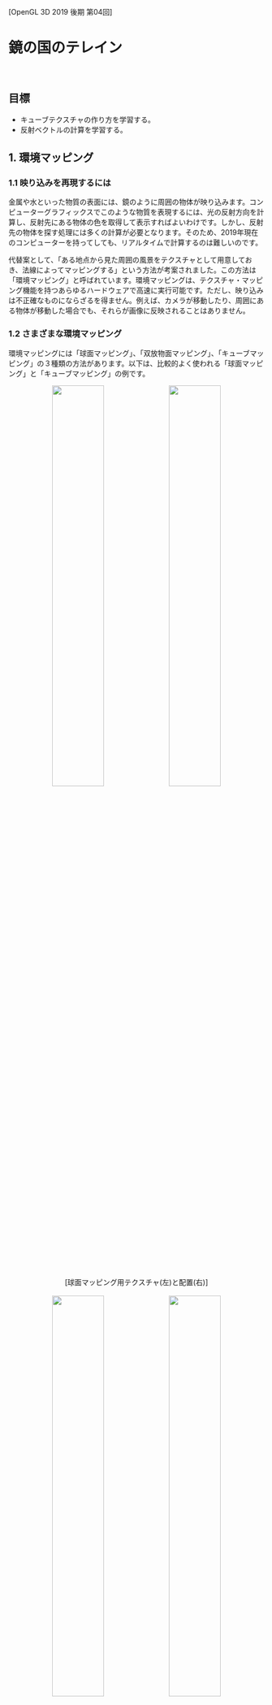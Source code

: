 [OpenGL 3D 2019 後期 第04回]

# 鏡の国のテレイン

<br>

## 目標

* キューブテクスチャの作り方を学習する。
* 反射ベクトルの計算を学習する。

## 1. 環境マッピング

### 1.1 映り込みを再現するには

金属や水といった物質の表面には、鏡のように周囲の物体が映り込みます。コンピューターグラフィックスでこのような物質を表現するには、光の反射方向を計算し、反射先にある物体の色を取得して表示すればよいわけです。しかし、反射先の物体を探す処理には多くの計算が必要となります。そのため、2019年現在のコンピューターを持ってしても、リアルタイムで計算するのは難しいのです。

代替案として、「ある地点から見た周囲の風景をテクスチャとして用意しておき、法線によってマッピングする」という方法が考案されました。この方法は「環境マッピング」と呼ばれています。環境マッピングは、テクスチャ・マッピング機能を持つあらゆるハードウェアで高速に実行可能です。ただし、映り込みは不正確なものにならざるを得ません。例えば、カメラが移動したり、周囲にある物体が移動した場合でも、それらが画像に反映されることはありません。

### 1.2 さまざまな環境マッピング

環境マッピングには「球面マッピング」、「双放物面マッピング」、「キューブマッピング」の３種類の方法があります。以下は、比較的よく使われる「球面マッピング」と「キューブマッピング」の例です。

<div style="text-align: center;width: 100%;">
<img src="images/04_sphere_map.png" style="width:45%; margin-left:auto; margin-right:auto"/>
<img src="images/04_sphere_map_area.png" style="width:45%; margin-left:auto; margin-right:auto"/>
<div style="white-space: pre;">[球面マッピング用テクスチャ(左)と配置(右)]</div>
</div>

<br>

<div style="text-align: center;width: 100%;">
<img src="images/04_cube_map.png" style="width:45%; margin-left:auto; margin-right:auto"/>
<img src="images/04_cube_map_area.png" style="width:45%; margin-left:auto; margin-right:auto"/>
<div style="white-space: pre;">[キューブマッピング用テクスチャ(左)と配置(右)]</div>
</div>

球面マッピングは1枚のテクスチャに全ての方向の画像を書き込みます。このため、特に+Z方向の画像は大きく歪み、解像度が不足しがちになります。この問題は、視点が動かない限りは大きな問題にはなりません。しかし、視点が180度反対を向くと、歪みとボケが非常に大きくなってしまいます。また、球面マッピング用テクスチャの作成には特殊な変形を必要とするため、リアルタイムで作成するには向きません。

キューブマッピングでは各方向に1枚ずつ、合計6枚のテクスチャを使って周囲の映り込みを表現します。この複雑さから、初期のGPUではキューブマッピングを扱うことが難しく、もっぱら球面マッピングや双放物面マッピングが使われていました。しかし、現代のGPUでは十分にサポートされており、球面マッピングや双放物面マッピングと比較して非常に歪みが少ないことから主流になっています。また、カメラを6方向に向けて描画するだけで作成可能なため、リアルタイムで作成することにも向いています。

本講義では、「キューブマッピング」を使って水面を表示していきます。

>［補足］双放物面マッピングは球面マッピングの+Z部分をなくし、+Z側と-Z側のそれぞれの方向から写した2枚のテクスチャを使います。これには同時に複数のテクスチャを扱う機能が必要となりますが、ほぼ同時期にキューブマッピング機能も追加されたことで、あまり利用されることはなく、より性能の高いキューブマッピングに置き換わっていきました。

### 1.3 キューブマッピング用テクスチャを扱うクラスを定義する

キューブマッピング用テクスチャ(以後は「キューブマップ」と呼びます)は、6枚の画像をひとつのテクスチャとして登録する作業が必要です。そこで、この作業を行うキューブマップ用のクラスを追加します。Texture.hを開き、次のプログラムを追加してください。

```diff
 #include <glm/glm.hpp>
 #include <vector>
 #include <memory>
+#include <string>

 namespace Texture {

 class Interface;
 using InterfacePtr = std::shared_ptr<Interface>;
 class Image2D;
 using Image2DPtr = std::shared_ptr<Image2D>;
 class Image2DArray;
 using Image2DArrayPtr = std::shared_ptr<Image2DArray>;
 class Buffer;
 using BufferPtr = std::shared_ptr<Buffer>;
+class Cube;
+using CubePtr = std::shared_ptr<Cube>;

 /**
 * 画像データ.
```

次に、Bufferクラスの定義の下に、次のプログラムを追加してください。

```diff
   GLuint id = 0;
   BufferObject bo;
 };
+
+/**
+* キューブマップ・テクスチャ.
+*/
+class Cube : public Interface
+{
+public:
+  static CubePtr Create(const std::vector<std::string>&);
+  Cube() = default;
+  virtual ~Cube();
+
+  virtual bool IsNull() const override { return !id; }
+  virtual GLuint Get() const override { return id; }
+  virtual GLint Width() const override { return width; }
+  virtual GLint Height() const override { return height; }
+  virtual GLenum Target() const override { return GL_TEXTURE_CUBE_MAP; }
+
+private:
+  GLuint id = 0;
+  GLint width = 0;
+  GLint height = 0;
+};

 } // namespace Texture
```

Cube(きゅーぶ)クラスはキューブマップを扱うためのクラスです。

### 1.4 Cube::Create関数を定義する

続いてメンバ関数を定義しましょう。最初はキューブマップを作成するCube::Create関数です。Texture.cppを開き、Buffer::BufferSubData関数の定義の下に、次のプログラムを追加してください。

```diff
   return bo.BufferSubData(offset, size, data);
 }
+
+/**
+* キューブマップ・テクスチャを作成する.
+*
+* @param pathList キューブマップ用画像ファイル名のリスト.
+*
+* @return 作成したテクスチャオブジェクト.
+*/
+CubePtr Cube::Create(const std::vector<std::string>& pathList)
+{
+  if (pathList.size() < 6) {
+    std::cerr << "[エラー] " << __func__ << "キューブマップには6枚の画像が必要ですが" <<
+      pathList.size() << "枚しか指定されていません\n";
+    for (size_t i = 0; i < pathList.size(); ++i) {
+      std::cerr << "  pathList[" << i << "]=" << pathList[i] << "\n";
+    }
+    return nullptr;
+  }
+
+  std::vector<ImageData> imageDataList;
+  imageDataList.resize(6);
+  for (int i = 0; i < 6; ++i) {
+    if (!LoadImage2D(pathList[i].c_str(), &imageDataList[i])) {
+      return nullptr;
+    }
+  }
+
+  GLuint id;
+  glGenTextures(1, &id);
+  glBindTexture(GL_TEXTURE_CUBE_MAP, id);
+  for (int i = 0; i < 6; ++i) {
+    const ImageData& image = imageDataList[i];
+    glTexImage2D(GL_TEXTURE_CUBE_MAP_POSITIVE_X + i, 0, GL_RGBA8,
+      image.width, image.height, 0, image.format, image.type, image.data.data());
+    const GLenum result = glGetError();
+    if (result != GL_NO_ERROR) {
+      std::cerr << "[エラー] " << pathList[i] << "の読み込みに失敗("
+        << std::hex << result << ").\n";
+      glDeleteTextures(1, &id);
+      return nullptr;
+    }
+  }
+
+  // テクスチャのパラメーターを設定する.
+  glTexParameteri(GL_TEXTURE_CUBE_MAP, GL_TEXTURE_MAX_LEVEL, 0);
+  glTexParameteri(GL_TEXTURE_CUBE_MAP, GL_TEXTURE_MIN_FILTER, GL_LINEAR);
+  glTexParameteri(GL_TEXTURE_CUBE_MAP, GL_TEXTURE_MAG_FILTER, GL_LINEAR);
+  glTexParameteri(GL_TEXTURE_CUBE_MAP, GL_TEXTURE_WRAP_S, GL_CLAMP_TO_EDGE);
+  glTexParameteri(GL_TEXTURE_CUBE_MAP, GL_TEXTURE_WRAP_T, GL_CLAMP_TO_EDGE);
+  glBindTexture(GL_TEXTURE_CUBE_MAP, 0);
+
+  CubePtr p = std::make_shared<Cube>();
+  p->id = id;
+  p->width = imageDataList[0].width;
+  p->height = imageDataList[0].height;
+  return p;
+}

 } // namespace Texture
```

キューブマップには6枚の画像が必要なので、std::vectorに含まれているファイル名が6つに満たない場合はnullptrを返します。次にLoadImage2D関数で6枚の画像を読み込みます。いずれかの読み込みに失敗したら、キューブマップを作れないのでnullptrを返します。読み込みに成功したらキューブマップを作成します。キューブマップの作成方法は、バインディング・ポイントがGL_TEXTURE_CUBE_MAP(じーえる・てくすちゃ・きゅーぶ・まっぷ)になっている以外は他のテクスチャと同様ですが、データをGPUへコピーする方法が少し変わっています。キューブマップのコピーには専用のバインディング・ポイントが用意されているのです。

GL_TEXTURE_CUBE_MAP_POSITIVE_X(じーえる・てくすちゃ・きゅーぶ・まっぷ・ぽじてぃぶ・えっくす)、GL_TEXTURE_CUBE_MAP_NEGATIVE_X(じーえる・てくすちゃ・きゅーぶ・まっぷ・ねがてぃぶ・えっくす)、といったように、XYZのそれぞれにプラス方向とマイナス方向の2種類が存在します。これらはGL_TEXTURE_CUBE_MAP_POSITIVE_Xから順番に番号が振られているため、インデックスを加算することで6種類全てのバインディング・ポイントを指定することが可能です。

なお、これらのバインディング・ポイントはコピーのときにしか使えません。コピー以外の操作では、GL_TEXTURE_CUBE_MAPを使用しなければなりません。

### 1.5 Cubeクラスのデストラクタを定義する

次にデストラクタを定義します。Cube::Create関数の定義の下に、次のプログラムを追加してください。

```diff
   p->width = imageDataList[0].width;
   p->height = imageDataList[0].height;
   return p;
 }
+
+/**
+* デストラクタ.
+*/
+Cube::~Cube()
+{
+  glDeleteTextures(1, &id);
+}

 } // namespace Texture
```

これでCubeクラスの定義は完了です。

### 1.6 水面用のシェーダーを作成する

キューブマップを使って水面を描画するシェーダーを作成しましょう。Resフォルダに「Water.frag」というファイルを追加してください。水面は、基本的には地形と同じ方法で描画していきます。追加したファイルを開き、Terrain.fragの内容を全て「コピー＆貼り付け」してください。

貼り付けが済んだら、水面用に改造していきましょう。まずは先頭のコメントを変更します。

```diff
 /**
-* @file Terrain.frag
+* @file Water.frag
 */
 #version 430
```

キューブマップを読み込むときは`samplerCube`(さんぷらー・きゅーぶ)という型を使います。また、反射方向の計算には視点の座標が必要となるので、これもユニフォーム変数として定義します。`texSpotLightIndex`変数の定義の下に、次のプログラムを追加してください。

```diff
 uniform isamplerBuffer texPointLightIndex;
 uniform isamplerBuffer texSpotLightIndex;
+
+uniform vec3 cameraPosition;
+uniform samplerCube texCubeMap;
+uniform float time;

const ivec2 mapSize = ivec2(200, 200);
```

水は単一の物質で、地面のようにさまざまな物質で構成されているわけではありません。そこで、水の色にはテクスチャを使わず、シェーダーで指定することにします。

```diff
 /**
-* Terrain fragment shader.
+* Water fragment shader.
 */
 void main()
 {
-  vec4 ratio = texture(texColorArray[0], inTexCoord);
-  float baseRatio = max(0, 1.0 - ratio.r - ratio.g);
-  vec2 uv = inTexCoord * 10;
-  fragColor.rgb = texture(texColorArray[1], uv).rgb * baseRatio;
-  fragColor.rgb += texture(texColorArray[2], uv).rgb * ratio.r;
-  fragColor.rgb += texture(texColorArray[3], uv).rgb * ratio.g;
-  fragColor.a = 1;
+  vec4 waterColor = vec4(0.15, 0.20, 0.3, 0.6); // 水の色と不透明度.
+  fragColor = waterColor;

   mat3 matTBN = mat3(normalize(inTBN[0]), normalize(inTBN[1]), normalize(inTBN[2]));
-  vec3 normal = (texture(texNormalArray[0], uv).rgb * 2.0 - 1.0) * baseRatio;
-  normal += (texture(texNormalArray[1], uv).rgb * 2.0 - 1.0) * ratio.r;
-  normal += (texture(texNormalArray[2], uv).rgb * 2.0 - 1.0) * ratio.g;
-  normal = normalize(matTBN * normal);
+  vec4 uv = inTexCoord.xyxy * vec4(11.0, 11.0, 5.0, 5.0);
+  vec4 scroll = vec4(-0.01, -0.01, 0.005, 0.005) * time;
+  vec3 normalS = texture(texNormalArray[0], uv.xy + scroll.xy).rgb * 2.0 - 1.0;
+  vec3 normalL = texture(texNormalArray[0], uv.zw + scroll.zw).rgb * 2.0 - 1.0;
+  vec3 normal =  normalS * 0.5 + normalL;
+  normal = normalize(matTBN * normal);

   vec3 lightColor = ambientLight.color.rgb;
```

ノーマルマップは一枚だけ使います。ただし、同じノーマルマップを縮尺を変えて2回読み込むようにしています。縮尺の大きいほうはおおまかな凹凸を表し、小さいほうは細かな凹凸を表します。縮尺を変えて重ね合わせることでより複雑な凹凸を生み出すことができるわけです。このとき、縮尺の小さい方の影響力を小さくすると見た目が自然になります。ですから、normalS変数に0.5を掛けているわけです。

また、1枚だけだと繰り返しによるパターンが見えてしまいますが、重ね合わせることでパターンが見えにくくなります。縮尺の最小公倍数がパターンの長さになるからです。ただし、縮尺が違いすぎると不自然に見えてしまうので注意してください。

time変数はノーマルマップをスクロールさせるために使用します。あとでtime変数には経過時間を設定しますが、そうすることで、時間が進むごとにノーマルマップが少しずつずれて表示されます。また、縮尺ごとにずらす方向と速度を変えているので、ノーマルマップの重なり方が時間によって変化し、それがアニメーションになります。

最後に、反射の計算を行ってキューブマップを読み込みます。ライトの明るさを乗算するプログラムの下に、次のプログラムを追加してください。

```diff
       lightColor += spotLight[id].color.rgb * cosTheta * intensity * cutOff;
     }
   }

   fragColor.rgb *= lightColor;
+
+  vec3 cameraVector = normalize(cameraPosition - inPosition);
+  vec3 reflectionVector =
+    2.0 * max(dot(cameraVector, normal), 0.0) * normal - cameraVector;
+  vec3 environmentColor = texture(texCubeMap, reflectionVector).rgb;
+  fragColor.rgb += environmentColor;
 }
```

反射ベクトルの計算方法については下記の図を見てください。

<div style="text-align: center;width: 100%;">
<img src="images/04_reflection.png" style="width:60%; margin-left:auto; margin-right:auto"/>
<div style="white-space: pre;">[反射ベクトル]</div>
</div>

カメラベクトル`C`と法線ベクトル`N`の内積を計算すると、結果は「CをNに射影した長さ」になります。`N`にこの長さを掛けたものが上図の`d`というベクトルです。この`d`を`C`から引くと、緑色のベクトルが得られます。

ここで反射ベクトルについて考えてみると、反射ベクトル`R`は「緑色のベクトル`C-d`の方向に逆向きにして`d`を足したもの」になります。つまり、

`R = -(C - d) + d`

です。これを変形すると、

`R = -C + d + d = 2d - C`

となり、上記のプログラムの式が得られます。

キューブマップからピクセルを取得するには、こうして計算した反射ベクトルを第2引数として指定するだけです。あとは、反射先の色をピクセルカラーに加算しておしまいです。

### 1.7 Shader::Programクラスにユニフォーム変数を操作する機能を追加する

水面シェーダーには3つのユニフォーム変数を追加しました。これらをShader::Programクラス経由で扱えるようにしていきます。Shader.hを開き、Programクラスに次のプログラムを追加してください。

```diff
   void SetPointLightIndex(int count, const int* indexList);
   void SetSpotLightIndex(int count, const int* indexList);
+  void SetCameraPosition(const glm::vec3&);
+  void SetTime(float);

   /// プログラムIDを取得する.
   GLuint Get() const { return id; }

 private:
   GLuint id = 0; //プログラムID

   //// uniform変数の位置
   GLint locMatMVP = -1;
   GLint locMatModel = -1;
   GLint locPointLightCount = -1;
   GLint locPointLightIndex = -1;
   GLint locSpotLightCount = -1;
   GLint locSpotLightIndex = -1;
+  GLint locCameraPosition = -1;
+  GLint locTime = -1;

   glm::mat4 matVP = glm::mat4(1); //ビュー・プロジェクション行列
```

次にShader.cppを開き、Program::Reset関数に以下のプログラムを追加してください。

```diff
     locSpotLightIndex = -1;
+    locCameraPosition = -1;
+    locTime = -1;
     return;
   }

   locMatMVP = glGetUniformLocation(id, "matMVP");
   locMatModel = glGetUniformLocation(id, "matModel");
   locPointLightCount = glGetUniformLocation(id, "pointLightCount");
   locPointLightIndex = glGetUniformLocation(id, "pointLightIndex");
   locSpotLightCount = glGetUniformLocation(id, "spotLightCount");
   locSpotLightIndex = glGetUniformLocation(id, "spotLightIndex");
   locSpotLightCount = glGetUniformLocation(id, "spotLightCount");
   locSpotLightIndex = glGetUniformLocation(id, "spotLightIndex");
+  locCameraPosition = glGetUniformLocation(id, "cameraPosition");
+  locTime = glGetUniformLocation(id, "time");

   glUseProgram(id);
   const GLint texColorLoc = glGetUniformLocation(id, "texColor");
```

Reset関数にはもう一箇所追加します。スポットライトインデックスの位置を取得するプログラムの下に、次のプログラムを追加してください。

```diff
   const GLint locTexSpotLightIndex = glGetUniformLocation(id, "texSpotLightIndex");
   if (locTexSpotLightIndex >= 0) {
     glUniform1i(locTexSpotLightIndex, 5);
   }
+  const GLint locTexCubeMap = glGetUniformLocation(id, "texCubeMap");
+  if (locTexCubeMap >= 0) {
+    glUniform1i(locTexCubeMap, 6);
+  }
   glUseProgram(0);
 }
```

キューブマップが使用するバインディング・ポイントですが、ライトインデックス用のテクスチャが4番と5番を使用しているので、その次の6番を割り当てました。マテリアルにキューブマップを設定するときは、6番目のテクスチャとして設定することになります。

続いて、カメラ座標と経過時間を設定するメンバ関数を定義します。Program::SetSpotLightIndex関数の定義の下に、次のプログラムを追加してください。

```diff
   if (locSpotLightIndex >= 0 && count > 0) {
     glUniform1iv(locSpotLightIndex, count, indexList);
   }
 }
+
+/**
+* カメラ座標を設定する.
+*
+* @param pos カメラ座標.
+*/
+void Program::SetCameraPosition(const glm::vec3& pos)
+{
+  if (locCameraPosition >= 0) {
+    glUniform3fv(locCameraPosition, 1, &pos.x);
+  }
+}
+
+/**
+* 総経過時間を設定する.
+*
+* @param time 総経過時間.
+*/
+void Program::SetTime(float time)
+{
+  if (locTime >= 0) {
+    glUniform1f(locTime, time);
+  }
+}

 /**
 * プログラムオブジェクトを作成する.
```

### 1.8 Mesh::Bufferクラスで水面シェーダーを読み込む

水面シェーダーはMesh::Bufferクラスに読み込ませることにします。Mesh.hを開き、Mesh::Bufferクラスに次のプログラムを追加してください。

```diff
   FilePtr GetFile(const char* name) const;
   void SetViewProjectionMatrix(const glm::mat4&) const;
+  void SetCameraPosition(const glm::vec3&) const;
+  void SetTime(double) const;

   void AddCube(const char* name);

   // スケルタル・アニメーションに対応したメッシュの読み込みと取得.
   bool LoadSkeletalMesh(const char* path);
   SkeletalMeshPtr GetSkeletalMesh(const char* meshName) const;

   const Shader::ProgramPtr& GetStaticMeshShader() const { return progStaticMesh; }
   const Shader::ProgramPtr& GetTerrainShader() const { return progTerrain; }
+  const Shader::ProgramPtr& GetWaterShader() const { return progWater; }

 private:
   BufferObject vbo;
   BufferObject ibo;
   GLintptr vboEnd = 0;
   GLintptr iboEnd = 0;
   std::unordered_map<std::string, FilePtr> files;
   Shader::ProgramPtr progStaticMesh;
   Shader::ProgramPtr progTerrain;
+  Shader::ProgramPtr progWater;

   // スケルタル・アニメーションに対応したシェーダーを保持するメンバ変数.
   Shader::ProgramPtr progSkeletalMesh;
```

それでは、水面シェーダーを読み込みましょう。Mesh.cppを開き、Buffer::Init関数に次のプログラムを追加してください。

```diff
   progTerrain = Shader::Program::Create("Res/Terrain.vert", "Res/Terrain.frag");
   if (progTerrain->IsNull()) {
     return false;
   }
+  progWater = Shader::Program::Create("Res/Terrain.vert", "Res/Water.frag");
+  if (progWater->IsNull()) {
+    return false;
+  }

   vboEnd = 0;
   iboEnd = 0;
   files.reserve(100);
```

水面シェーダーは地形用のフラグメントシェーダーを改造したものでした。in変数はなにも変更しなかったので、地形と同じ頂点シェーダーを使うことができます。

### 1.9 水面シェーダーにVP行列を設定する

Buffer::SetViewProjectionMatrix関数に、次のプログラムを追加してください。

```diff
 void Buffer::SetViewProjectionMatrix(const glm::mat4& matVP) const
 {
   progStaticMesh->Use();
   progStaticMesh->SetViewProjectionMatrix(matVP);
   progSkeletalMesh->Use();
   progSkeletalMesh->SetViewProjectionMatrix(matVP);
   progTerrain->Use();
   progTerrain->SetViewProjectionMatrix(matVP);
+  progWater->Use();
+  progWater->SetViewProjectionMatrix(matVP);
   glUseProgram(0);
 }
```

これで水面シェーダーにもビュー・プロジェクション行列が設定されます。

### 1.10 シェーダーにカメラ座標を設定する

次に、水面シェーダーで追加したカメラ座標を設定する関数を定義します。Buffer::SetViewProjectionMatrix関数の定義の下に、次のプログラムを追加してください。

```diff
   progWater->Use();
   progWater->SetViewProjectionMatrix(matVP);
   glUseProgram(0);
 }
+
+/**
+* シェーダーにカメラのワールド座標を設定する.
+*
+* @param pos カメラのワールド座標.
+*/
+void Buffer::SetCameraPosition(const glm::vec3& pos) const
+{
+  progStaticMesh->Use();
+  progStaticMesh->SetCameraPosition(pos);
+  progSkeletalMesh->Use();
+  progSkeletalMesh->SetCameraPosition(pos);
+  progTerrain->Use();
+  progTerrain->SetCameraPosition(pos);
+  progWater->Use();
+  progWater->SetCameraPosition(pos);
+  glUseProgram(0);
+}

 /**
 * メッシュを描画する.
```

### 1.11 シェーダーに経過時間を設定する

続いて、経過時間を設定する関数を定義します。Buffer::SetCameraPosition関数の定義の下に、次のプログラムを追加してください。

```diff
   progWater->Use();
   progWater->SetCameraPosition(pos);
   glUseProgram(0);
 }
+
+/**
+* シェーダーにアプリが起動してからの経過時間を設定する.
+*
+* @param time アプリが起動してからの経過時間(秒).
+*/
+void Buffer::SetTime(double time) const
+{
+  const float ftime = static_cast<float>(std::fmod(time, 24 * 60 * 60));
+  progStaticMesh->Use();
+  progStaticMesh->SetTime(ftime);
+  progSkeletalMesh->Use();
+  progSkeletalMesh->SetTime(ftime);
+  progTerrain->Use();
+  progTerrain->SetTime(ftime);
+  progWater->Use();
+  progWater->SetTime(ftime);
+  glUseProgram(0);
+}

 /**
 * メッシュを描画する.
```

### 1.12 GLFWEW::Windowクラスに総経過時間を取得する機能を追加する

ところで、経過時間はどうやって測ればいいのでしょう。更新ごとの間隔はdeltaTimeとして取得できますが、ゲームが開始してからの経過時間を取得する機能はまだありませんでした。これはGLFWから取得可能なので、GLFWEW::Windowクラスに機能を追加しようと思います。GLFWEW.hを開き、Windowクラスに次のプログラムを追加してください。

```diff
   void InitTimer();
   void UpdateTimer();
   double DeltaTime() const;
+  double Time() const;
   bool IsKeyPressed(int key) const;
   const GamePad& GetGamePad() const;
   int Width() const { return width; }
   int Height() const { return height; }
```

続いて、GLFWEW.cppを開き、Window::DeltaTime関数の定義の下に、次のプログラムを追加してください。

```diff
   return deltaTime;
 }
+
+/**
+* 総経過時間を取得する.
+*
+* @return GLFWが初期化されてからの経過時間(秒).
+*/
+double Window::Time() const
+{
+  return glfwGetTime();
+}

 /**
 * ゲームパッドの状態を取得する.
```

総経過時間の取得には`glfwGetTime`関数を使います。この関数は「glfwInitが実行されてからの経過時間」を返します。通常、glfwInit関数はゲーム起動直後に実行されるので、これは「ゲーム開始からの経過時間」と同じと考えて構わないでしょう。

### 1.13 水面メッシュを作成する

今度は水面シェーダーを適用するための水面メッシュを作っていきます。水面は地形の一部だと考えられるため、この機能はHeightMapクラスに追加することにしました。

それでは、Terrain.hを開き、HeightMapクラス定義に次のプログラムを追加してください。

```diff
   bool CreateMesh(Mesh::Buffer& meshBuffer,
     const char* meshName, const char* texName = nullptr) const;
+  bool CreateWaterMesh(Mesh::Buffer& meshBuffer,
+    const char* meshName, float waterLevel) const;
   void UpdateLightIndex(const ActorList& lights);

 private:
   std::string name;                ///< 元になった画像ファイル名.
```

続いてTerrain.cppを開き、HeightMap::CreateMesh関数の定義の下に、次のプログラムを追加してください。

```diff
   m.program = meshBuffer.GetTerrainShader();
   meshBuffer.AddMesh(meshName, p, m);

   return true;
 }
+
+/**
+* 水面メッシュを作成する.
+*
+* @param meshBuffer メッシュ作成先となるメッシュバッファ.
+* @param meshName   作成するメッシュの名前.
+* @param waterLevel 水面の高さ.
+*
+* @retval true  メッシュの作成に成功.
+* @retval false メッシュを作成できなかった.
+*/
+bool HeightMap::CreateWaterMesh(Mesh::Buffer& meshBuffer, const char* meshName,
+  float waterLevel) const
+{
+  // 頂点データを作成.
+  Mesh::Vertex v;
+  std::vector<Mesh::Vertex> vertices;
+  vertices.reserve(size.x * size.y);
+  for (int z = 0; z < size.y; ++z) {
+    for (int x = 0; x < size.x; ++x) {
+      // テクスチャ座標は上がプラスなので、向きを逆にする必要がある.
+      v.position = glm::vec3(x, waterLevel, z);
+      v.texCoord = glm::vec2(x, (size.y - 1) - z) / (glm::vec2(size) - 1.0f);
+      v.normal = glm::vec3(0, 1, 0);
+      vertices.push_back(v);
+    }
+  }
+  const size_t vOffset =
+    meshBuffer.AddVertexData(vertices.data(), vertices.size() * sizeof(Mesh::Vertex));
+
+  // インデックスデータを作成.
+  std::vector<GLuint> indices;
+  indices.reserve(size.x * size.y);
+  for (int z = 0; z < size.y - 1; ++z) {
+    for (int x = 0; x < size.x - 1; ++x) {
+      const GLuint a = (z + 1) * size.x + x;
+      const GLuint b = (z + 1) * size.x + (x + 1);
+      const GLuint c = z       * size.x + (x + 1);
+      const GLuint d = z       * size.x + x;
+      indices.push_back(a);
+      indices.push_back(b);
+      indices.push_back(c);
+
+      indices.push_back(c);
+      indices.push_back(d);
+      indices.push_back(a);
+    }
+  }
+  const size_t iOffset =
+    meshBuffer.AddIndexData(indices.data(), indices.size() * sizeof(GLuint));
+
+  // 頂点データとインデックスデータからメッシュを作成.
+  Mesh::Primitive p =
+    meshBuffer.CreatePrimitive(indices.size(), GL_UNSIGNED_INT, iOffset, vOffset);
+  Mesh::Material m = meshBuffer.CreateMaterial(glm::vec4(1), nullptr);
+  m.texture[4] = lightIndex[0];
+  m.texture[5] = lightIndex[1];
+  std::vector<std::string> cubeMapFiles;
+  cubeMapFiles.reserve(6);
+  cubeMapFiles.push_back("Res/cubemap_px.tga");
+  cubeMapFiles.push_back("Res/cubemap_nx.tga");
+  cubeMapFiles.push_back("Res/cubemap_py.tga");
+  cubeMapFiles.push_back("Res/cubemap_ny.tga");
+  cubeMapFiles.push_back("Res/cubemap_pz.tga");
+  cubeMapFiles.push_back("Res/cubemap_nz.tga");
+  m.texture[6] = Texture::Cube::Create(cubeMapFiles);
+  m.texture[8] = Texture::Image2D::Create("Res/Terrain_Water_Normal.tga");
+  m.program = meshBuffer.GetWaterShader();
+  meshBuffer.AddMesh(meshName, p, m);
+
+  return true;
+}

 /**
 * ライトインデックスを更新する.
```

キューブマップは6番目のテクスチャとして設定します。なぜなら、Program::Reset関数を修正したとき、キューブマップのバインディング・ポイントを6番にしたからです(このことを覚えていない、あるいは思い出せない場合はReset関数を再確認してください。番号を間違えているかもしれませんよ)。

### 1.14 水面用のキューブマップとノーマルマップを用意する

キューブマップを作るためには6方向ぶんの画像を用意する必要があります。これはちょっと面倒な作業です。とりあえず以下のサイトから好きな背景をダウンロードするのが簡単です。

`http://www.custommapmakers.org/skyboxes.php`

あるいは`Terragen 4`のような景観作成ソフトウェアを使って生成することもできます。`Terragen 4`は以下のサイトから無料版をダウンロードできます。

`https://planetside.co.uk/`

使い方については`terragen 4 キューブマップ`などで検索して調べてください。

さて、ダウンロードした画像は画像形式がPNGやJPGになっていることが多いので、一度Visual Studioで開いてファイルメニューから「名前をつけて？？？を保存」を選択することでTGA形式に変換しなければなりません。また、保存する前に、画像の上下と左右の両方を反転させるようにしてください。

なぜ画像の上下左右を反転しなければならないのか？　それは、OpenGLのキューブマップの仕様が、DirectXからそのまま持ち込まれたものだからです。

<div style="text-align: center;width: 100%;">
<img src="images/04_cube_map_directx.png" style="width:45%; margin-left:auto; margin-right:auto"/>
<img src="images/04_cube_map_opengl.png" style="width:45%; margin-left:auto; margin-right:auto"/>
<div style="white-space: pre;">[DirectXのキューブマップ]    [OpenGLのキューブマップ]</div>
</div>

DirectXは左手座標系でテクスチャ座標原点は左上です。対してOpenGLは右手座標系でテクスチャ座標原点は左下です。そして、キューブマップを読み込む処理はDirectXの仕様で動作します。しかし、テクスチャはOpenGLの仕様で作らなければならないのです。そのため、キューブマップは右手座標系と左手座標系の違いを吸収するために左右反転し、テクスチャ座標系の違いを吸収するために上下反転する必要があるわけです。

上下左右の反転を終えたら、の図を参考にして名前を`cubemap_px.tga`、`cubemap_nx.tga`、`cubemap_py.tga`、`cubemap_ny.tga`、`cubemap_pz.tga`、`cubemap_nz.tga`のように変更し、Resフォルダにコピーしてください。

>［補足］当初、このおかしなキューブマップの仕様は、当初はNVIDIA社が自社GPU専用の拡張仕様としてOpenGLに持ち込まれました。そのときは拡張仕様ということで問題はなかったのです。この仕様はOpenGL用の調整が不要なため、DirectX用のGPUをメインに作っていた他社にとっても都合がよいものでした。結果として、大きな反対もなくそのまま標準仕様に昇格してしまったのです。

水面のノーマルマップの作成にはPhotoShopやGIMPなどの画像作成ツールが利用できます。あるいは以下の画像をダウンロードして使ってください。

`https://github.com/tn-mai/OpenGL3D2019_2nd/blob/master/Res/Terrain_Water_Normal.tga`

水面のノーマルマップは`Terrain_Water_Normal.tga`という名前を付けてResフォルダにコピーしてください。

### 1.14 水面を設定する

それでは水面を表示してみましょう。MainGameScene.cppを開き、MainGameScene::Initialize関数に次のプログラムを追加してください。

```diff
   if (!heightMap.CreateMesh(meshBuffer, "Terrain")) {
     return false;
   }
+  if (!heightMap.CreateWaterMesh(meshBuffer, "Water", -15)) { // 水面の高さは要調整.
+    return false;
+  }

   lightBuffer.Init(1);
   lightBuffer.BindToShader(meshBuffer.GetStaticMeshShader());
   lightBuffer.BindToShader(meshBuffer.GetTerrainShader());
+  lightBuffer.BindToShader(meshBuffer.GetWaterShader());

   glm::vec3 startPos(100, 0, 100);
   startPos.y = heightMap.Height(startPos);
```

次に、カメラ座標と経過時間をシェーダーに設定します。MainGameScene::Render関数に次のプログラムを追加してください。

```diff
   const glm::mat4 matProj =
     glm::perspective(glm::radians(30.0f), aspectRatio, 1.0f, 1000.0f);
   meshBuffer.SetViewProjectionMatrix(matProj * matView);
+  meshBuffer.SetCameraPosition(camera.position);
+  meshBuffer.SetTime(window.Time());

   glm::vec3 cubePos(100, 0, 100);
   cubePos.y = heightMap.Height(cubePos);
```

最後に水面を描画しましょう。MainGameScene::Render関数に次のプログラムを追加してください。

```diff
   objects.Draw();

   glm::vec3 treePos(110, 0, 110);
   treePos.y = heightMap.Height(treePos);
   const glm::mat4 matTreeModel =
     glm::translate(glm::mat4(1), treePos) * glm::scale(glm::mat4(1), glm::vec3(3));
   Mesh::Draw(meshBuffer.GetFile("Res/red_pine_tree.gltf"), matTreeModel);
+
+  Mesh::Draw(meshBuffer.GetFile("Water"), glm::mat4(1));

   fontRenderer.Draw(screenSize);
 }

 /**
 * お地蔵様に触れたときの処理.
```

水面のような半透明のメッシュは、できるだけ最後に描画する必要があります。

プログラムが書けたらビルドして実行してください。水面が表示され、アニメーションしていたら成功です。

<div style="page-break-after: always"></div>

## 2. フレネル反射

### 2.1 角度による見え方の違いをシミュレートする

静かな水面を真上から見ると水底まで見通せますが、かすめるような角度から見るとほとんど水の中が見えなくなります。このような反射特性を表す「フレネル方程式」というものが存在します。

フレネル方程式を使うと、このような水の振る舞いを正しく表現することがかのうになります。ただし、フレネル方程式は重い処理なので、そのまま使うと処理に時間がかかりすぎます。そこで、微妙な違いはあるものの、ほぼ同じ反射特性を表現できる「近似式(きんじしき)」が考案されています。今回はこの近似式を使ってフレネル方程式をシミューレートすることにします。この近似式は、発見者の名前をとって「シュリック(Schlick)の近似式」と呼ばれています。

それでは、Water.fragを開き、ライトのユニフォームブロックの定義の下に、次のプログラムを追加してください。

```diff
  PointLight pointLight[100];
  SpotLight spotLight[100];
};
+
+const float iorAir = 1.000293; // 空気の屈折率.
+const float iorWater = 1.333; // 水の屈折率.
+
+const float eta = iorAir / iorWater;
+const float f0 = (1.0 - eta) * (1.0 - eta) / ((1.0 + eta) * (1.0 + eta));
+
+/**
+* シュリック近似式によってフレネル係数を計算する.
+*
+* @param v  カメラベクトル.
+* @param n  法線ベクトル.
+*
+* @return フレネル係数.
+*/
+float GetFresnelFactor(vec3 v, vec3 n)
+{
+  return f0 + (1.0 - f0) * pow(1.0 - dot(v, n), 5.0);
+}

/**
* Water fragment shader.
```

上記の`f0`は「光が垂直に入射するときの反射率」です。これは2つの物質の屈折率から計算することができます。

### 2.2 フレネル係数を使って水面の色と不透明度を計算する

それではフレネル係数を計算し、それを適用しましょう。Water.fragのmain関数の末尾を次のように変更してください。

```diff
   vec3 reflectionVector =
     2.0 * max(dot(cameraVector, normal), 0.0) * normal - cameraVector;
   vec3 environmentColor = texture(texCubeMap, reflectionVector).rgb;
-  fragColor.rgb += environmentColor;
+
+  float brightness = 5.0; // 環境マップの明るさ補正値.
+  vec3 yuv = mat3(
+    0.299,-0.169, 0.500,
+    0.587,-0.331,-0.419,
+    0.114, 0.500,-0.081) * environmentColor;
+  yuv.r *= GetFresnelFactor(cameraVector, normal) * brightness;
+  fragColor.rgb *= fragColor.a;
+  fragColor.rgb += mat3(
+    1.000, 1.000, 1.000,
+    0.000,-0.344, 1.772,
+    1.402,-0.714, 0.000) * yuv;
+  fragColor.a += yuv.r;
 }
```

上記のプログラムの「brightness(ぶらいとねす)」変数は、反射光の明るさを表しています。フレネル係数を導入すると反射される光の強さがかなり少なくなってしまうので、キューブマップの明るさを5倍するようにしてみました(数値に根拠はなく、それらしく見える明るさをいくつか試して決めました)。

その下がフレネル係数の処理です。フレネル係数の計算自体は簡単ですが、その結果を適切に表示するためには、係数の意味を考慮したプログラムを書かなければなりません。例えば、フレネル係数は反射光の明るさを変化させますが、係数を直接RGBカラーに掛けても正しい明るさにはなりません。人間の目は光の波長によって明るさの感度が異なるため、RGBを均等に変化させると色味が変わって見えてしまいます。

そこで、明るさを数値化できる「YUV(わい・ゆー・ぶい)」という形式を使います。YUVカラーは「Y=明るさ、U=色味その1、V=色味その2」という色表現形式です。明るさパラメータが独立しているため、画像の色味は維持しつつ明るさだけを変えることができます。詳しくは`https://ja.wikipedia.org/wiki/YUV`を参照してください。yuv変数には、RGBカラーをYUVカラーに変換した値が格納されます。YUVカラーへの変換にはwikipediaに載っている3x3行列を使用しています。次にYUVカラーのY(明るさ)要素に、フレネル係数とbrightness変数を掛け、明るさを変化させます。

明るさを変更したら、再び3x3行列を利用してRGBカラーに戻し、出力カラーに加算します。その前に不透明度を掛けていますが、これは後で「色の混ぜ合わせ方」を設定するときに都合がいいからです。

最後に、不透明度を計算します。水は高い透明度を持ちますが、晴天の昼間のように反射光が十分に強くなる環境では、水底の色は反射光にまぎれてほとんど見えません。この状況は、より不透明になったと考えることができるでしょう。そこで、水自体の不透明度に反射光の明るさ(YUVのY)を加算しています。

これでフレネル反射のシェーダーは完成です。

### 2.3 色の混ぜ合わせ方を設定する

水面の色は、水中で散乱して水面から出てきた光(散乱光)と、水底の物質で反射してきた光を合成したものです。それにさらに反射光を加えると、実際の目にうつる水面の色になるわけです。これを式で表すと次のようになるでしょう。

`水面の色 = 散乱光 * 不透明度 + 水底の色 * (1 - 不透明度) + 反射光`

これを変形すると以下の式が得られます。

`水面の色 = (散乱光 * 不透明度 + 反射光) + 水底の色 * (1 - 不透明度)`

このうち`散乱光 * 不透明度 + 反射光`の部分と`不透明度`の値はシェーダーで計算済みです。あとはこの式になるように、OpenGLのアルファ合成方法を変更するだけです。

OpenGLの色の混ぜ合わせ方は次の式のとおりです。

`最終カラー = (出力カラー * 係数Ｓ) + (フレームバッファカラー * 係数Ｄ`

OpenGLではこの式のうち、係数Ｓと係数Ｄを選択することで、さまざまな混ぜ合わせ方を作り出すことができます。今回の場合は、係数Ｓに「1」、係数Ｄに「1 - 不透明度」を設定することになります。これらはそれぞれ「GL_ONE(じーえる・わん)」、「GL_ONE_MINUS_SRC_ALPHA(じーえる・わん・まいなす・そーす・あるふぁ)」という定数に相当します。

それでは、2つの係数を設定しましょう。係数を指定するには「glBlendFunc(じーえる・ぶれんど・ふぁんく)」関数を使います。MainGameScene.cppを開き、MainGameScene::Render関数の水面を描画するプログラム付近に、次のプログラムを追加してください。

```diff
   const glm::mat4 matTreeModel =
     glm::translate(glm::mat4(1), treePos) * glm::scale(glm::mat4(1), glm::vec3(3));
   Mesh::Draw(meshBuffer.GetFile("Res/red_pine_tree.gltf"), matTreeModel);

+  glBlendFunc(GL_ONE, GL_ONE_MINUS_SRC_ALPHA);
   Mesh::Draw(meshBuffer.GetFile("Water"), glm::mat4(1));

   fontRenderer.Draw(screenSize);
 }

 /**
 * お地蔵様に触れたときの処理.
```

プログラムが書けたらビルドして実行してください。水面の透明度が高くなり、水底がよく見えていたら成功です。

>［補足1］水の色や不透明度、反射光の明るさは、実際の水面と近い見た目になるように適当に決めたものです。これらの値は自由に変更することができます。澄んだ水を表現したいときは不透明度を0.3など低めの数値に、にごった泥水などを表現したい場合は水の色を茶色にして、不透明度には0.9程度の高い数値を設定することが考えられます。これらの変数をユニフォーム変数に変更し、C++プログラムから操作できるようにしても面白いでしょう。

<br>

>［補足2］フレネル係数は、視線が水面と平行に近づくほど高くなります。カメラの位置を調整して、水面の見え方の違いを確かめてみてください。

<div style="page-break-after: always"></div>

## C言語練習問題

1. 標準入力から「数値 演算子 数値」の順でデータを読み取り、計算結果を出力するプログラムがある。`/* 1 */`から`/* 6 */`を適切なプログラムに置き換えてプログラムを完成させなさい。<br>数値は「整数」です。演算子は`+`, `-`, `*`, `/`のいずれか1文字です。

```c++
#include <stdio.h>

int main()
{
  /* 1 */ a, b;
  /* 2 */ op;
  scanf(/* 3 */, &a, &op, &b);

  int result = 0;
  if (op == '+') {
    result = a + b;
  } else if (op == '-') {
    result = /* 4 */;
  } else if (op == '*') {
    result = a * b;
  } else if (/* 5 */) {
    result = a / b;
  }
  printf("%d\n", /* 6 */);
}
```

2. 標準入力から英数および記号からなる文字列を読み取り、8文字ごとに改行して表示するプログラムを書きなさい。<br>入力文字列は最小1文字から最大200文字で、途中に空白は含まれない。

<div style="page-break-after: always"></div>

[解答用紙]

[クラス]<br>[氏名]

A1.1:

A1.2:

A1.3:

A1.4:

A1.5:

A1.6:

A2:



